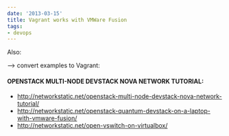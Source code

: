 ```yaml
---
date: '2013-03-15'
title: Vagrant works with VMWare Fusion
tags:
- devops
---
```




Also:

--> convert examples to Vagrant:


#### OPENSTACK MULTI-NODE DEVSTACK NOVA NETWORK TUTORIAL:

  - http://networkstatic.net/openstack-multi-node-devstack-nova-network-tutorial/
  - http://networkstatic.net/openstack-quantum-devstack-on-a-laptop-with-vmware-fusion/
  - http://networkstatic.net/open-vswitch-on-virtualbox/
